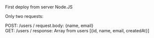 First deploy from server Node.JS 

Only two requests: 

POST: /users / request.body: {name, email} 
<br>
GET: /users / response: Array from users [{id, name, email, createdAt}]
